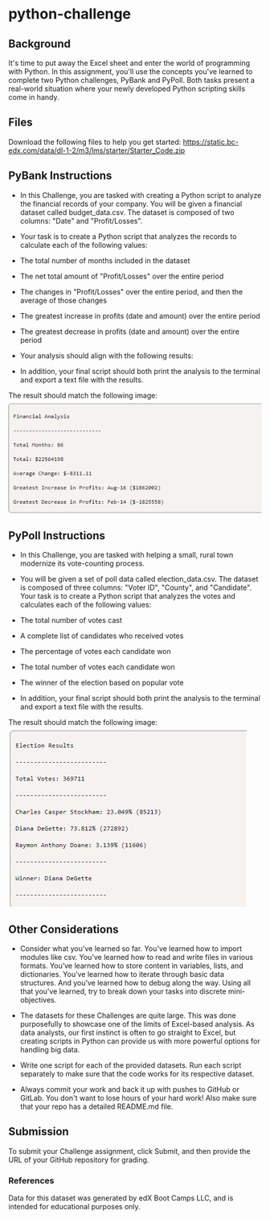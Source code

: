# python-challenge

## Background
It's time to put away the Excel sheet and enter the world of programming with Python. In this assignment, you'll use the concepts you've learned to complete two Python challenges, PyBank and PyPoll. Both tasks present a real-world situation where your newly developed Python scripting skills come in handy.

## Files
Download the following files to help you get started:
https://static.bc-edx.com/data/dl-1-2/m3/lms/starter/Starter_Code.zip


## PyBank Instructions
* In this Challenge, you are tasked with creating a Python script to analyze the financial records of your company. You will be given a financial dataset called budget_data.csv. The dataset is composed of two columns: "Date" and "Profit/Losses".

* Your task is to create a Python script that analyzes the records to calculate each of the following values:

* The total number of months included in the dataset

* The net total amount of "Profit/Losses" over the entire period

* The changes in "Profit/Losses" over the entire period, and then the average of those changes

* The greatest increase in profits (date and amount) over the entire period

* The greatest decrease in profits (date and amount) over the entire period

* Your analysis should align with the following results:

* In addition, your final script should both print the analysis to the terminal and export a text file with the results.


The result should match the following image:
![solution](image.png)

## PyPoll Instructions
* In this Challenge, you are tasked with helping a small, rural town modernize its vote-counting process.

* You will be given a set of poll data called election_data.csv. The dataset is composed of three columns: "Voter ID", "County", and "Candidate". Your task is to create a Python script that analyzes the votes and calculates each of the following values:

* The total number of votes cast

* A complete list of candidates who received votes

* The percentage of votes each candidate won

* The total number of votes each candidate won

* The winner of the election based on popular vote

* In addition, your final script should both print the analysis to the terminal and export a text file with the results.

The result should match the following image:
![solution](image-1.png)



## Other Considerations
* Consider what you've learned so far. You've learned how to import modules like csv. You’ve learned how to read and write files in various formats. You’ve learned how to store content in variables, lists, and dictionaries. You’ve learned how to iterate through basic data structures. And you’ve learned how to debug along the way. Using all that you've learned, try to break down your tasks into discrete mini-objectives.

* The datasets for these Challenges are quite large. This was done purposefully to showcase one of the limits of Excel-based analysis. As data analysts, our first instinct is often to go straight to Excel, but creating scripts in Python can provide us with more powerful options for handling big data.

* Write one script for each of the provided datasets. Run each script separately to make sure that the code works for its respective dataset.

* Always commit your work and back it up with pushes to GitHub or GitLab. You don't want to lose hours of your hard work! Also make sure that your repo has a detailed README.md file.

## Submission
To submit your Challenge assignment, click Submit, and then provide the URL of your GitHub repository for grading.


### References
Data for this dataset was generated by edX Boot Camps LLC, and is intended for educational purposes only.
